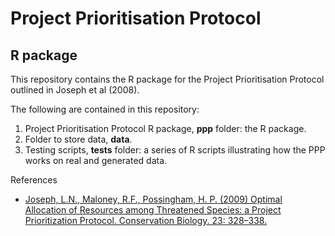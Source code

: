 # Project Prioritisation Protocol
## R package

This repository contains the R package for the Project Prioritisation Protocol outlined in Joseph et al (2008).  

The following are contained in this repository: 

1. Project Prioritisation Protocol R package, **ppp** folder: the R package.  
2. Folder to store data, **data**.  
3. Testing scripts, **tests** folder: a series of R scripts illustrating how the PPP works on real and generated data.  

References
* [Joseph, L.N., Maloney, R.F., Possingham, H. P. (2009) Optimal Allocation of Resources among Threatened Species: a Project Prioritization Protocol. Conservation Biology. 23: 328–338.](http://onlinelibrary.wiley.com/doi/10.1111/j.1523-1739.2008.01124.x/abstract)
